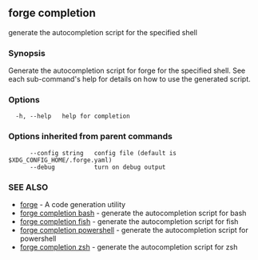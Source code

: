 ## forge completion

generate the autocompletion script for the specified shell

### Synopsis


Generate the autocompletion script for forge for the specified shell.
See each sub-command's help for details on how to use the generated script.


### Options

```
  -h, --help   help for completion
```

### Options inherited from parent commands

```
      --config string   config file (default is $XDG_CONFIG_HOME/.forge.yaml)
      --debug           turn on debug output
```

### SEE ALSO

* [forge](forge.md)	 - A code generation utility
* [forge completion bash](forge_completion_bash.md)	 - generate the autocompletion script for bash
* [forge completion fish](forge_completion_fish.md)	 - generate the autocompletion script for fish
* [forge completion powershell](forge_completion_powershell.md)	 - generate the autocompletion script for powershell
* [forge completion zsh](forge_completion_zsh.md)	 - generate the autocompletion script for zsh

